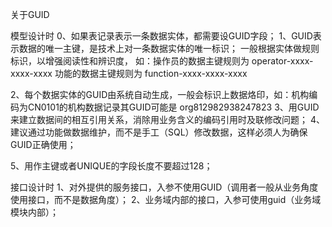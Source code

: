 关于GUID

模型设计时
0、如果表记录表示一条数据实体，都需要设GUID字段；
1、GUID表示数据的唯一主键，是技术上对一条数据实体的唯一标识；
	一般根据实体做规则标识，以增强阅读性和辨识度，
	如：操作员的数据主键规则为 operator-xxxx-xxxx-xxxx
	功能的数据主键规则为 function-xxxx-xxxx-xxxx
	
2、每个数据实体的GUID由系统自动生成，一般会标识上数据烙印，如：机构编码为CN0101的机构数据记录其GUID可能是 org812982938247823
3、用GUID来建立数据间的相互引用关系，消除用业务含义的编码引用时及联修改问题；
4、建议通过功能做数据维护，而不是手工（SQL）修改数据，这样必须人为确保GUID正确使用；

5、用作主键或者UNIQUE的字段长度不要超过128；

接口设计时
1、对外提供的服务接口，入参不使用GUID（调用者一般从业务角度使用接口，而不是数据角度）；
2、业务域内部的接口，入参可使用guid（业务域模块内部）；


